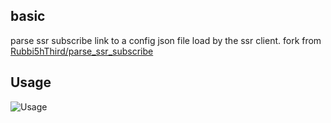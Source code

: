 
## basic
parse ssr subscribe link to a config json file load by the ssr client.
fork from [Rubbi5hThird/parse_ssr_subscribe](https://github.com/Rubbi5hThird/parse_ssr_subscribe)


## Usage
![Usage](https://github.com/fATwaer/ssr_selector/blob/master/usage.gif)
